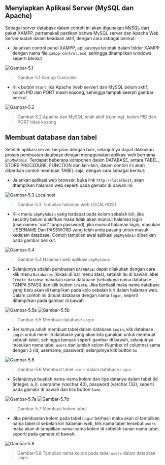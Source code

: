 ## Menyiapkan Aplikasi Server (MySQL dan Apache) 

Sebagai server database dalam contoh ini akan digunakan MySQL dari paket XAMPP, pertamakali pastikan bahwa MySQL server dan Apache Web Server sudah dalam keadaan aktif, dengan cara sebagai berikut:

* Jalankan control panel XAMPP, aplikasinya terletak dalam folder XAMPP dengan nama file ` xampp-control.exe `, sehingga ditampilkan windows seperti berikut

![Gambar-5.1](https://cdn.rawgit.com/handaga/Web-Dinamis/master/images/xampp.jpeg) 
> Gambar-5.1 Xampp Controller 

* Klik button ` Start ` jika Apache (web server) dan MySQL belum aktif, kolom PID dan PORT masih kosong, sehingga tampak seerpti gambar berikut.

![Gambar-5.2](https://cdn.rawgit.com/handaga/Web-Dinamis/master/images/xampp-02.jpeg)
> Gambar-5.2 Apache dan MySQL telah aktif (running), kolom PID dan PORT tidak kosong


## Membuat database dan tabel

Setelah aplikasi server berjalan dengan baik, selanjutnya dapat dilakukan proses pembuatan database dengan menggunakan aplikasi web bernama ` phpMyAdmin `. Terdapat beberapa komponen dalam DATABASE, antara TABEL, STORE PROCEDURE, FUNCTION dan lain-lain, dalam contoh ini akan diberikan contoh membuat TABEL saja, dengan cara sebagai berikut:

* Jalankan aplikasi web browser, buka link  ` http://localhost `, akan dtampilkan halaman web seperti pada gamabr di bawah ini.

![Gambar-5.3 Localhost](https://cdn.rawgit.com/handaga/Web-Dinamis/master/images/xampp-03.jpeg)
> Gambar-5.3 Tampilan halaman web LOCALHOST

* Klik menu ` phpMyAdmin ` yang terdapat pada kolom sebelah kiri, jika secutiry belum diakifkan maka tidak akan muncul halaman login (username= 'root' tanpa password), jika muncul halaman login, masukan USERNAME Dan PASSWORD yang telah anda pasang untuk masuk kedalam database. Contoh tampilan awal aplikasi ` phpMyAdmin ` diberikan pada gambar berikut.

![Gambar-5.4](https://cdn.rawgit.com/handaga/Web-Dinamis/master/images/phpMyAdmin-01.jpeg)
> Gambar-5.4 Halaman web aplikasi ` phpMyAdmin `

* Selanjutnya adalah pembuatan ` DATABASE `: dapat dilakukan dengan cara klik menu ` Databases ` (lokasi di bar menu atas), setalah itu di bawah label ` Create databse ` masukan nama database (sebaiknya nama database TANPA SPASI)  dan klik button ` Create `.  Jika berhasil maka nama database yang baru akan di tampilkan pada kolo sebelah kiri dalam halaman web. Dalam contoh ini dibuat database dengan nama ` login `, seperti ditampilkan pada gambar di bawah

![Gambar-5.5a](https://cdn.rawgit.com/handaga/Web-Dinamis/master/images/phpMyAdmin-02-Login.jpeg) 
![Gambar-5.5b](https://cdn.rawgit.com/handaga/Web-Dinamis/master/images/phpMyAdmin-03.jpeg)
> Gambar-5.5 Membuat database ` Login `

* Berikutnya adlah membuat tabel dalam database ` Login `, klik database ` Login ` untuk memilih database yang akan kita gunakan untuk membuat sebuah tabel, sehingga tampak seperti gambar di bawah, selanjutnya masukan nama tabel ` users ` dan jumlah kolom (Number of columns) sama dengan 3 (id, username, password) selanjutnya klik button ` Go `


![Gambar-5.6](https://cdn.rawgit.com/handaga/Web-Dinamis/master/images/phpMyAdmin-04.jpeg)
> Gambar-5.6 Membuat tabel ` users ` dalam database ` Login `

* Selanjutnya buatlah nama-nama kolom dan tipe datanya dalam tabel (id (integer, a_i), useranme (varchar 40), password (varchar 132), seperti pada gamabr di bawah dan klik button ` Save `.

![Gambar-5.7a](https://cdn.rawgit.com/handaga/Web-Dinamis/master/images/phpMyAdmin-05.jpeg) 
![Gambar-5.7b](https://cdn.rawgit.com/handaga/Web-Dinamis/master/images/phpMyAdmin-06.jpeg)
> Gambar-5.7 Membuat kolom tabel 

* Jika pembuatan kolom pada tabel ` Login ` berhasil maka akan di tampilkan nama tabel di sebelah kiri halaman web, klik nama tabel tersebut ` users ` maka akan di tampilkan nama-nama kolom di sebelah kanan nama tabel, seperti pada gamabr di bawah. 

![Gambar-5.8](https://cdn.rawgit.com/handaga/Web-Dinamis/master/images/phpMyAdmin-07.jpeg)
> Gambar-5.8 Tampilan nama kolom pada tabel ` users ` dalam database ` Login `   



